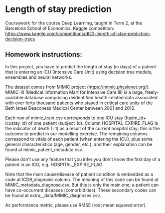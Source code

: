 # Length of stay prediction

Coursework for the course Deep Learning, taught in Term 2, at the Barcelona School of Economics. Kaggle competition: https://www.kaggle.com/competitions/dl23-length-of-stay-prediction-decision-trees

## Homework instructions:

In this project, you have to predict the length of stay (in days) of a patient that is entering an ICU (Intensive Care Unit) using decision tree models, ensembles and neural networks.

The dataset comes from MIMIC project (https://mimic.physionet.org/). MIMIC-III (Medical Information Mart for Intensive Care III) is a large, freely-available database comprising deidentified health-related data associated with over forty thousand patients who stayed in critical care units of the Beth Israel Deaconess Medical Center between 2001 and 2012.

Each row of mimic_train.csv corresponds to one ICU stay (hadm_id+ icustay_id) of one patient (subject_id). Column HOSPITAL_EXPIRE_FLAG is the indicator of death (=1) as a result of the current hospital stay; this is the outcome to predict in our modelling exercise. The remaining columns correspond to vitals of each patient (when entering the ICU), plus some general characteristics (age, gender, etc.), and their explanation can be found at mimic_patient_metadata.csv.

Please don't use any feature that you infer you don't know the first day of a patient in an ICU, e.g. HOSPITAL_EXPIRE_FLAG

Note that the main cause/disease of patient condition is embedded as a code at ICD9_diagnosis column. The meaning of this code can be found at MIMIC_metadata_diagnose.csv. But this is only the main one; a patient can have co-occurrent diseases (comorbidities). These secondary codes can be found at extra__data/MIMIC_diagnoses.csv.

As performance metric, please use RMSE (root mean squared error).
